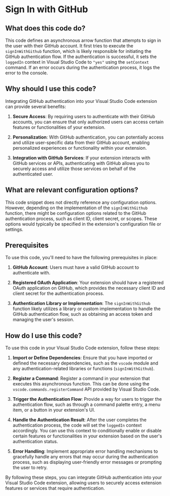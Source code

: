 
  
  # **Sign In with GitHub**

## What does this code do?

This code defines an asynchronous arrow function that attempts to sign in the user with their GitHub account. It first tries to execute the `signInWithGithub` function, which is likely responsible for initiating the GitHub authentication flow. If the authentication is successful, it sets the `loggedIn` context in Visual Studio Code to `"yes"` using the `setContext` command. If an error occurs during the authentication process, it logs the error to the console.

## Why should I use this code?

Integrating GitHub authentication into your Visual Studio Code extension can provide several benefits:

1. **Secure Access**: By requiring users to authenticate with their GitHub accounts, you can ensure that only authorized users can access certain features or functionalities of your extension.

2. **Personalization**: With GitHub authentication, you can potentially access and utilize user-specific data from their GitHub account, enabling personalized experiences or functionality within your extension.

3. **Integration with GitHub Services**: If your extension interacts with GitHub services or APIs, authenticating with GitHub allows you to securely access and utilize those services on behalf of the authenticated user.

## What are relevant configuration options?

This code snippet does not directly reference any configuration options. However, depending on the implementation of the `signInWithGithub` function, there might be configuration options related to the GitHub authentication process, such as client ID, client secret, or scopes. These options would typically be specified in the extension's configuration file or settings.

## Prerequisites

To use this code, you'll need to have the following prerequisites in place:

1. **GitHub Account**: Users must have a valid GitHub account to authenticate with.

2. **Registered OAuth Application**: Your extension should have a registered OAuth application on GitHub, which provides the necessary client ID and client secret for the authentication process.

3. **Authentication Library or Implementation**: The `signInWithGithub` function likely utilizes a library or custom implementation to handle the GitHub authentication flow, such as obtaining an access token and managing the user's session.

## How do I use this code?

To use this code in your Visual Studio Code extension, follow these steps:

1. **Import or Define Dependencies**: Ensure that you have imported or defined the necessary dependencies, such as the `vscode` module and any authentication-related libraries or functions (`signInWithGithub`).

2. **Register a Command**: Register a command in your extension that executes this asynchronous function. This can be done using the `vscode.commands.registerCommand` API provided by Visual Studio Code.

3. **Trigger the Authentication Flow**: Provide a way for users to trigger the authentication flow, such as through a command palette entry, a menu item, or a button in your extension's UI.

4. **Handle the Authentication Result**: After the user completes the authentication process, the code will set the `loggedIn` context accordingly. You can use this context to conditionally enable or disable certain features or functionalities in your extension based on the user's authentication status.

5. **Error Handling**: Implement appropriate error handling mechanisms to gracefully handle any errors that may occur during the authentication process, such as displaying user-friendly error messages or prompting the user to retry.

By following these steps, you can integrate GitHub authentication into your Visual Studio Code extension, allowing users to securely access extension features or services that require authentication.
  
  